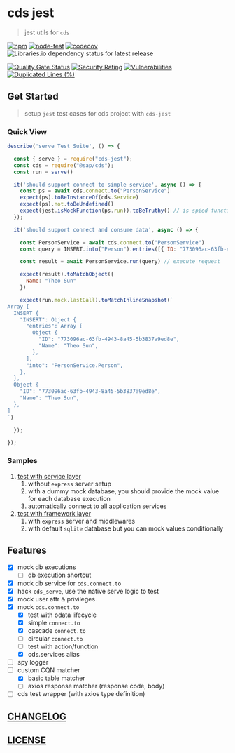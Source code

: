 # cds jest

> jest utils for `cds`

[![npm](https://img.shields.io/npm/v/cds-jest)](https://www.npmjs.com/package/cds-jest)
[![node-test](https://github.com/Soontao/cds-jest/actions/workflows/nodejs.yml/badge.svg)](https://github.com/Soontao/cds-jest/actions/workflows/nodejs.yml)
[![codecov](https://codecov.io/gh/Soontao/cds-jest/branch/main/graph/badge.svg?token=WFDumlSg3G)](https://codecov.io/gh/Soontao/cds-jest)
![Libraries.io dependency status for latest release](https://img.shields.io/librariesio/release/npm/cds-jest)

[![Quality Gate Status](https://sonarcloud.io/api/project_badges/measure?project=Soontao_cds-jest&metric=alert_status)](https://sonarcloud.io/summary/new_code?id=Soontao_cds-jest)
[![Security Rating](https://sonarcloud.io/api/project_badges/measure?project=Soontao_cds-jest&metric=security_rating)](https://sonarcloud.io/summary/new_code?id=Soontao_cds-jest)
[![Vulnerabilities](https://sonarcloud.io/api/project_badges/measure?project=Soontao_cds-jest&metric=vulnerabilities)](https://sonarcloud.io/summary/new_code?id=Soontao_cds-jest)
[![Duplicated Lines (%)](https://sonarcloud.io/api/project_badges/measure?project=Soontao_cds-jest&metric=duplicated_lines_density)](https://sonarcloud.io/summary/new_code?id=Soontao_cds-jest)

## Get Started

> setup `jest` test cases for cds project with `cds-jest` 

### Quick View

```js
describe('serve Test Suite', () => {

  const { serve } = require("cds-jest");
  const cds = require("@sap/cds");
  const run = serve()

  it('should support connect to simple service', async () => {
    const ps = await cds.connect.to("PersonService")
    expect(ps).toBeInstanceOf(cds.Service)
    expect(ps).not.toBeUndefined()
    expect(jest.isMockFunction(ps.run)).toBeTruthy() // is spied function
  });

  it('should support connect and consume data', async () => {

    const PersonService = await cds.connect.to("PersonService")
    const query = INSERT.into("Person").entries([{ ID: "773096ac-63fb-4943-8a45-5b3837a9ed8e", Name: "Theo Sun" }])

    const result = await PersonService.run(query) // execute request

    expect(result).toMatchObject({
      Name: "Theo Sun"
    })

    expect(run.mock.lastCall).toMatchInlineSnapshot(`
Array [
  INSERT {
    "INSERT": Object {
      "entries": Array [
        Object {
          "ID": "773096ac-63fb-4943-8a45-5b3837a9ed8e",
          "Name": "Theo Sun",
        },
      ],
      "into": "PersonService.Person",
    },
  },
  Object {
    "ID": "773096ac-63fb-4943-8a45-5b3837a9ed8e",
    "Name": "Theo Sun",
  },
]
`)

  });

});


```

### Samples

1. [test with service layer](./test/serve.test.js)
     1. without `express` server setup
     2. with a dummy mock database, you should provide the mock value for each database execution
     3. automatically connect to all application services
2. [test with framework layer](./test/predefined.http.test.js)
     1. with `express` server and middlewares
     2. with default `sqlite` database but you can mock values conditionally

## Features

- [x] mock db executions
  - [ ] db execution shortcut
- [x] mock db service for `cds.connect.to`
- [x] hack `cds_serve`, use the native serve logic to test
- [x] mock user attr & privileges
- [x] mock `cds.connect.to`
  - [x] test with odata lifecycle
  - [x] simple `connect.to`
  - [x] cascade `connect.to`
  - [ ] circular `connect.to`
  - [ ] test with action/function
  - [x] cds.services alias
- [ ] spy logger
- [ ] custom CQN matcher
  - [x] basic table matcher
  - [ ] axios response matcher (response code, body)
- [ ] cds test wrapper (with axios type definition)

## [CHANGELOG](./CHANGELOG.md)

## [LICENSE](./LICENSE)
